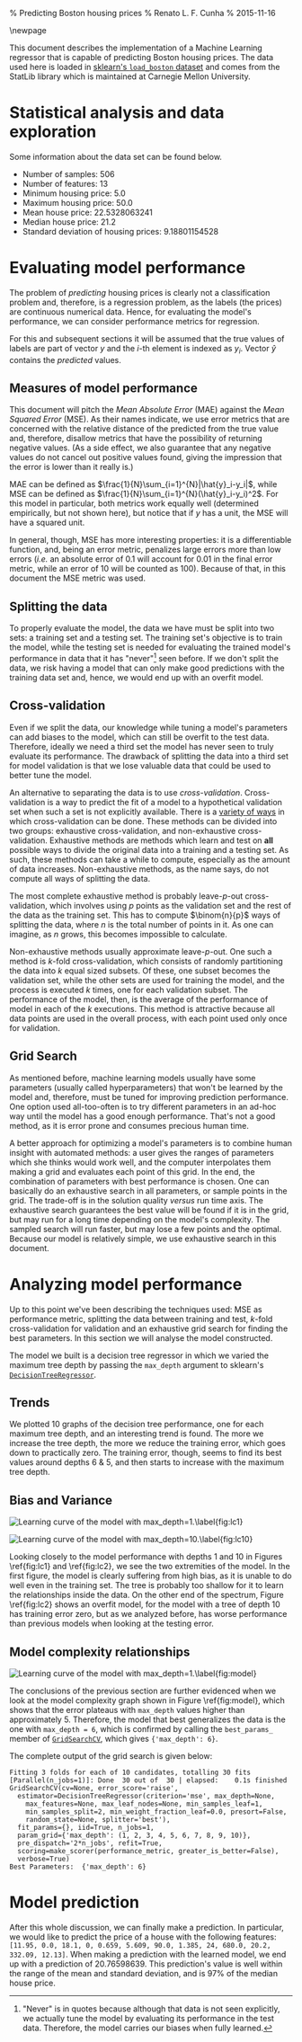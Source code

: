 % Predicting Boston housing prices
% Renato L. F. Cunha
% 2015-11-16

\newpage

This document describes the implementation of a Machine Learning regressor that
is capable of predicting Boston housing prices. The data used here is loaded in
[sklearn's `load_boston` dataset](
http://scikit-learn.org/stable/modules/generated/sklearn.datasets.load_boston.html
)
and comes from the StatLib library which is maintained at Carnegie Mellon University.

# Statistical analysis and data exploration

Some information about the data set can be found below.

 * Number of samples: 506
 * Number of features: 13
 * Minimum housing price: 5.0
 * Maximum housing price: 50.0
 * Mean house price: 22.5328063241
 * Median house price: 21.2
 * Standard deviation of housing prices: 9.18801154528

# Evaluating model performance

The problem of *predicting* housing prices is clearly not a classification
problem and, therefore, is a regression problem, as the labels (the prices) are
continuous numerical data. Hence, for evaluating the model's performance, we
can consider performance metrics for regression.

For this and subsequent sections it will be assumed that the true values of
labels are part of vector $y$ and the $i$-th element is indexed as $y_i$.
Vector $\hat{y}$ contains the *predicted* values.

## Measures of model performance

This document will pitch the *Mean Absolute Error* (MAE) against the *Mean
Squared Error* (MSE). As their names indicate, we use error metrics that are
concerned with the relative distance of the predicted from the true value and,
therefore, disallow metrics that have the possibility of returning negative
values. (As a side effect, we also guarantee that any negative values do not
cancel out positive values found, giving the impression that the error is lower
than it really is.)

MAE can be defined as $\frac{1}{N}\sum_{i=1}^{N}|\hat{y}_i-y_i|$, while MSE can
be defined as $\frac{1}{N}\sum_{i=1}^{N}(\hat{y}_i-y_i)^2$.  For this model in
particular, both metrics work equally well (determined empirically, but not
shown here), but notice that if $y$ has a unit, the MSE will have a squared
unit.

In general, though, MSE has more interesting properties: it is a differentiable
function, and, being an error metric, penalizes large errors more than low
errors (*i.e.* an absolute error of $0.1$ will account for $0.01$ in the final
error metric, while an error of $10$ will be counted as $100$). Because of
that, in this document the MSE metric was used.

## Splitting the data

To properly evaluate the model, the data we have must be split into two sets:
a training set and a testing set. The training set's objective is to train the
model, while the testing set is needed for evaluating the trained model's
performance in data that it has "never"[^1] seen before. If we don't split the
data, we risk having a model that can only make good predictions with the
training data set and, hence, we would end up with an overfit model.

[^1]: "Never" is in quotes because although that data is not seen explicitly,
we actually tune the model by evaluating its performance in the test data.
Therefore, the model carries our biases when fully learned.

## Cross-validation

Even if we split the data, our knowledge while tuning a model's parameters can
add biases to the model, which can still be overfit to the test data.
Therefore, ideally we need a third set the model has never seen to truly
evaluate its performance. The drawback of splitting the data into a third set
for model validation is that we lose valuable data that could be used to better
tune the model.

An alternative to separating the data is to use *cross-validation*.
Cross-validation is a way to predict the fit of a model to a hypothetical
validation set when such a set is not explicitly available. There is a [variety
of
ways](https://en.wikipedia.org/wiki/Cross-validation_(statistics)#Common_types_of_cross-validation)
in which cross-validation can be done. These methods can be divided into two
groups: exhaustive cross-validation, and non-exhaustive cross-validation.
Exhaustive methods are methods which learn and test on **all** possible ways to
divide the original data into a training and a testing set. As such, these
methods can take a while to compute, especially as the amount of data
increases. Non-exhaustive methods, as the name says, do not compute all ways of
splitting the data.

The most complete exhaustive method is probably leave-$p$-out cross-validation,
which involves using $p$ points as the validation set and the rest of the data
as the training set. This has to compute $\binom{n}{p}$ ways of splitting the
data, where $n$ is the total number of points in it. As one can imagine, as $n$
grows, this becomes impossible to calculate.

Non-exhaustive methods usually approximate leave-$p$-out. One such a method is
$k$-fold cross-validation, which consists of randomly partitioning the data
into $k$ equal sized subsets. Of these, one subset becomes the validation set,
while the other sets are used for training the model, and the process is
executed $k$ times, one for each validation subset. The performance of the
model, then, is the average of the performance of model in each of the $k$
executions. This method is attractive because all data points are used in the
overall process, with each point used only once for validation.

## Grid Search

As mentioned before, machine learning models usually have some parameters
(usually called hyperparameters) that won't be learned by the model and,
therefore, must be tuned for improving prediction performance. One option used
all-too-often is to try different parameters in an ad-hoc way until the model
has a good enough performance. That's not a good method, as it is error prone
and consumes precious human time.

A better approach for optimizing a model's parameters is to combine human
insight with automated methods: a user gives the ranges of parameters which she
thinks would work well, and the computer interpolates them making a grid and
evaluates each point of this grid. In the end, the combination of parameters
with best performance is chosen. One can basically do an exhaustive search in
all parameters, or sample points in the grid. The trade-off is in the solution
quality *versus* run time axis. The exhaustive search guarantees the best value
will be found if it is in the grid, but may run for a long time depending on
the model's complexity. The sampled search will run faster, but may lose a few
points and the optimal. Because our model is relatively simple, we use
exhaustive search in this document.

# Analyzing model performance

Up to this point we've been describing the techniques used: MSE as performance
metric, splitting the data between training and test, $k$-fold cross-validation
for validation and an exhaustive grid search for finding the best parameters.
In this section we will analyse the model constructed.

The model we built is a decision tree regressor in which we varied the maximum
tree depth by passing the `max_depth` argument to sklearn's
[`DecisionTreeRegressor`](http://scikit-learn.org/stable/modules/generated/sklearn.tree.DecisionTreeRegressor.html).

## Trends

We plotted 10 graphs of the decision tree performance, one for each maximum
tree depth, and an interesting trend is found. The more we increase the tree
depth, the more we reduce the training error, which goes down to practically
zero. The training error, though, seems to find its best values around depths
6 & 5, and then starts to increase with the maximum tree depth.

## Bias and Variance

[lc1]: learning-curve-1.png "Learning curve of the model with `max_depth=1`"
![Learning curve of the model with `max_depth=1`.\label{fig:lc1}][lc1]

[lc10]: learning-curve-10.png "Learning curve of the model with `max_depth=10`"
![Learning curve of the model with `max_depth=10`.\label{fig:lc10}][lc10]

Looking closely to the model performance with depths 1 and 10 in Figures
\ref{fig:lc1} and \ref{fig:lc2}, we see the two extremities of the model. In
the first figure, the model is clearly suffering from high bias, as it is
unable to do well even in the training set. The tree is probably too shallow
for it to learn the relationships inside the data. On the other end of the
spectrum, Figure \ref{fig:lc2} shows an overfit model, for the model with
a tree of depth 10 has training error zero, but as we analyzed before, has
worse performance than previous models when looking at the testing error.

## Model complexity relationships

[model]: model-complexity.png "Learning curve of the model with `max_depth=1`"
![Learning curve of the model with `max_depth=1`.\label{fig:model}][model]

The conclusions of the previous section are further evidenced when we look at
the model complexity graph shown in Figure \ref{fig:model}, which shows that
the error plateaus with `max_depth` values higher than approximately 5.
Therefore, the model that best generalizes the data is the one with `max_depth
= 6`, which is confirmed by calling the `best_params_` member of
[`GridSearchCV`](http://scikit-learn.org/stable/modules/generated/sklearn.grid_search.GridSearchCV.html),
which gives `{'max_depth': 6}`.

The complete output of the grid search is given below:

```
Fitting 3 folds for each of 10 candidates, totalling 30 fits
[Parallel(n_jobs=1)]: Done  30 out of  30 | elapsed:    0.1s finished
GridSearchCV(cv=None, error_score='raise',
  estimator=DecisionTreeRegressor(criterion='mse', max_depth=None,
	max_features=None, max_leaf_nodes=None, min_samples_leaf=1,
	min_samples_split=2, min_weight_fraction_leaf=0.0, presort=False,
	random_state=None, splitter='best'),
  fit_params={}, iid=True, n_jobs=1,
  param_grid={'max_depth': (1, 2, 3, 4, 5, 6, 7, 8, 9, 10)},
  pre_dispatch='2*n_jobs', refit=True,
  scoring=make_scorer(performance_metric, greater_is_better=False),
  verbose=True)
Best Parameters:  {'max_depth': 6}
```

# Model prediction

After this whole discussion, we can finally make a prediction. In particular,
we would like to predict the price of a house with the following features:
`[11.95, 0.0, 18.1, 0, 0.659, 5.609, 90.0, 1.385, 24, 680.0, 20.2, 332.09,
12.13]`. When making a prediction with the learned model, we end up with
a prediction of 20.76598639. This prediction's value is well within the range
of the mean and standard deviation, and is 97% of the median house price.

